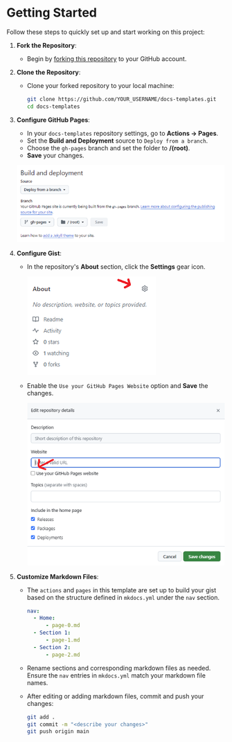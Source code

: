 # Getting Started

Follow these steps to quickly set up and start working on this project:

1. **Fork the Repository**:
   - Begin by [forking this repository](https://github.com/AJLab-GH/docs-templates/fork) to your GitHub account.

2. **Clone the Repository**:
   - Clone your forked repository to your local machine:

     ```bash
     git clone https://github.com/YOUR_USERNAME/docs-templates.git
     cd docs-templates
     ```

3. **Configure GitHub Pages**:
   - In your `docs-templates` repository settings, go to **Actions -> Pages**.
   - Set the **Build and Deployment** source to `Deploy from a branch`.
   - Choose the `gh-pages` branch and set the folder to **/(root)**.
   - **Save** your changes.

   ![GitHub Actions Page Permissions](https://raw.githubusercontent.com/ajlab-gh/docs-template/main/images/page-permissions.PNG)

4. **Configure Gist**:
   - In the repository's **About** section, click the **Settings** gear icon.

     ![About Section Settings](https://raw.githubusercontent.com/ajlab-gh/docs-template/main/images/about-setting1.png)

   - Enable the `Use your GitHub Pages Website` option and **Save** the changes.

     ![About Section Gist](https://raw.githubusercontent.com/ajlab-gh/docs-template/main/images/about-setting2.png)

5. **Customize Markdown Files**:
   - The `actions` and `pages` in this template are set up to build your gist based on the structure defined in `mkdocs.yml` under the `nav` section.

     ```yaml
     nav:
       - Home:
           - page-0.md
       - Section 1:
           - page-1.md
       - Section 2:
           - page-2.md
     ```

   - Rename sections and corresponding markdown files as needed. Ensure the `nav` entries in `mkdocs.yml` match your markdown file names.

   - After editing or adding markdown files, commit and push your changes:

     ```bash
     git add .
     git commit -m "<describe your changes>"
     git push origin main
     ```
